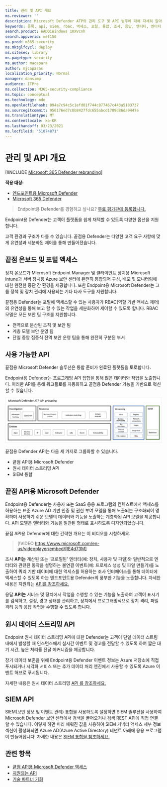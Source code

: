 ```yaml
---
title: 관리 및 API 개요
ms.reviewer: ''
description: Microsoft Defender ATP의 관리 도구 및 API 범주에 대해 자세히 알아보시고
keywords: 등록, api, siem, rbac, 액세스, 포털, 통합, 조사, 응답, 엔터티, 엔터티, 사용자 컨텍스트, 응용 프로그램 컨텍스트, 스트리밍
search.product: eADQiWindows 10XVcnh
search.appverid: met150
ms.prod: m365-security
ms.mktglfcycl: deploy
ms.sitesec: library
ms.pagetype: security
ms.author: macapara
author: mjcaparas
localization_priority: Normal
manager: dansimp
audience: ITPro
ms.collection: M365-security-compliance
ms.topic: conceptual
ms.technology: mde
ms.openlocfilehash: 094a7c94c5c1efd01f744c877467c443a5183737
ms.sourcegitcommit: 956176ed7c8b8427fdc655abcd1709d86da9447e
ms.translationtype: MT
ms.contentlocale: ko-KR
ms.lasthandoff: 03/23/2021
ms.locfileid: "51074871"
---
```

# <a name="overview-of-management-and-apis"></a>관리 및 API 개요 

[!INCLUDE [Microsoft 365 Defender rebranding](../../includes/microsoft-defender.md)]

**적용 대상:**
- [엔드포인트용 Microsoft Defender](https://go.microsoft.com/fwlink/p/?linkid=2146631)
- [Microsoft 365 Defender](https://go.microsoft.com/fwlink/?linkid=2118804)

> Endpoint용 Defender를 경험하고 싶나요? [무료 평가판에 등록합니다.](https://www.microsoft.com/microsoft-365/windows/microsoft-defender-atp?ocid=docs-mgt-apis-abovefoldlink)


Endpoint용 Defender는 고객이 플랫폼을 쉽게 채택할 수 있도록 다양한 옵션을 지원합니다. 

고객 환경과 구조가 다를 수 있습니다. 끝점용 Defender는 다양한 고객 요구 사항에 맞게 유연성과 세분화된 제어를 통해 만들어졌습니다. 

## <a name="endpoint-onboarding-and-portal-access"></a>끝점 온보드 및 포털 액세스 

장치 온보드가 Microsoft Endpoint Manager 및 클라이언트 장치용 Microsoft Intune과 서버 장치용 Azure 보안 센터에 완전히 통합되어 구성, 배포 및 모니터링에 대한 완전한 종단 간 환경을 제공합니다. 또한 Endpoint용 Microsoft Defender는 그룹 정책 및 장치 관리에 사용되는 기타 타사 도구를 지원합니다.

끝점용 Defender는 포털에 액세스할 수 있는 사용자가 RBAC(역할 기반 액세스 제어)의 유연성을 통해 보고 할 수 있는 작업을 세분화하여 제어할 수 있도록 합니다. RBAC 모델은 모든 보안 팀 구조를 지원합니다.
- 전역으로 분산된 조직 및 보안 팀
- 계층 모델 보안 운영 팀
- 단일 중앙 집중식 전역 보안 운영 팀을 통해 완전히 구분된 부서 

## <a name="available-apis"></a>사용 가능한 API
끝점용 Microsoft Defender 솔루션은 통합 준비가 완료된 플랫폼을 토로합니다.

Endpoint용 Defender는 프로그래밍 API 집합을 통해 많은 데이터와 작업을 노출합니다. 이러한 API를 통해 워크플로를 자동화하고 끝점용 Defender 기능을 기반으로 혁신할 수 있습니다.

![끝점용 Microsoft Defender의 사용 가능한 API 및 통합 이미지](images/mdatp-apis.png)  

끝점용 Defender API는 다음 세 가지로 그룹화할 수 있습니다.
- 끝점 API용 Microsoft Defender 
- 원시 데이터 스트리밍 API
- SIEM 통합

## <a name="microsoft-defender-for-endpoint-apis"></a>끝점 API용 Microsoft Defender

Endpoint용 Defender는 사용자 또는 SaaS 응용 프로그램의 컨텍스트에서 액세스를 허용하는 표준 Azure AD 기반 인증 및 권한 부여 모델을 통해 노출되는 구조화되어 명확하며 사용하기 쉬운 모델의 데이터와 기능을 노출하는 계층화된 API 모델을 제공합니다. API 모델은 엔터티와 기능을 일관된 형태로 표시하도록 디자인되었습니다. 

끝점 API용 Defender에 대한 간략한 개요는 이 비디오를 시청하세요. 
>[!VIDEO https://www.microsoft.com/en-us/videoplayer/embed/RE4d73M]

조사 **API는** 계산된 또는 '프로필된' 엔터티(예: 장치, 사용자 및 파일)와 일반적으로 엔터티와 관련된 동작을 설명하는 불연결 이벤트(예: 프로세스 생성 및 파일 만들기)를 노출하여 쿼리 기반 데이터에 대한 액세스를 허용하는 조사 인터페이스를 통해 데이터에 액세스할 수 있도록 하는 엔드포인트용 Defender의 풍부한 기능을 노출합니다. 자세한 내용은 지원되는 [API를 참조하세요.](exposed-apis-list.md)

응답 **API는** 서비스 및 장치에서 작업을 수행할 수 있는 기능을 노출하여 고객이 표시기를 검색하고, 설정, 경고 상태를 관리하고, 장치에서 프로그래밍식으로 장치 격리, 파일 격리 등의 응답 작업을 수행할 수 있도록 합니다. 

## <a name="raw-data-streaming-api"></a>원시 데이터 스트리밍 API 
Endpoint 원시 데이터 스트리밍 API에 대한 Defender는 고객이 단일 데이터 스트림 내에서 발생할 때 인스턴스에서 실시간 이벤트 및 경고를 전달할 수 있도록 하여 짧은 대기 시간, 높은 처리률 전달 메커니즘을 제공합니다.

장기 데이터 보존을 위해 Endpoint용 Defender 이벤트 정보는 Azure 저장소에 직접 푸시되거나 시각화 서비스 또는 추가 데이터 처리 엔진에서 사용할 수 있도록 Azure 이벤트 허브로 푸시됩니다. 

자세한 내용은 원시 데이터 스트리밍 [API 를 참조하세요.](raw-data-export.md)


## <a name="siem-api"></a>SIEM API
SIEM(보안 정보 및 이벤트 관리) 통합을 사용하도록 설정하면 SIEM 솔루션을 사용하여 Microsoft Defender 보안 센터에서 검색을 끌어오거나 검색 REST API에 직접 연결할 수 있습니다. 이렇게 하면 미리 채워진 값을 사용하여 SIEM 커넥터 액세스 세부 정보 섹션이 활성화되면 Azure AD(Azure Active Directory) 테넌트 아래에 응용 프로그램이 만들어집니다. 자세한 내용은 [SIEM 통합을 참조하세요.](enable-siem-integration.md)

## <a name="related-topics"></a>관련 항목
- [끝점 API용 Microsoft Defender 액세스 ](apis-intro.md)
- [지원되는 API](exposed-apis-list.md)
- [기술 파트너 기회](partner-integration.md)

